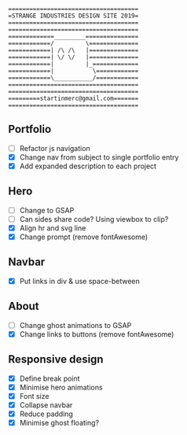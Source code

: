 ```
=====================================
=STRANGE INDUSTRIES DESIGN SITE 2019=
=====================================
=====================================
=============_________===============
============/         \==============
============| /\ /\   |==============
============| \/ \/   |==============
============|         |_=============
============|           \============
============\___________/============
=====================================
=====================================
=========startinmerc@gmail.com=======
=====================================
```

## Portfolio
- [ ] Refactor js navigation
- [x] Change nav from subject to single portfolio entry
- [X] Add expanded description to each project

## Hero
- [ ] Change to GSAP
- [ ] Can sides share code? Using viewbox to clip?
- [x] Align hr and svg line
- [x] Change prompt (remove fontAwesome)

## Navbar
- [x] Put links in div & use space-between

## About
- [ ] Change ghost animations to GSAP
- [x] Change links to buttons (remove fontAwesome)

## Responsive design
- [x] Define break point
- [x] Minimise hero animations
- [x] Font size
- [x] Collapse navbar
- [x] Reduce padding
- [x] Minimise ghost floating?